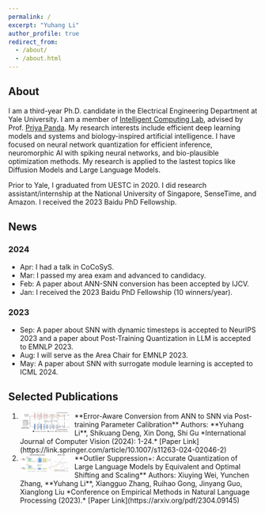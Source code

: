 ```yaml
---
permalink: /
excerpt: "Yuhang Li"
author_profile: true
redirect_from: 
  - /about/
  - /about.html
---
```


## About

I am a third-year Ph.D. candidate in the Electrical Engineering Department at Yale University. I am a member of [Intelligent Computing Lab](https://intelligentcomputinglab.yale.edu), advised by Prof. [Priya Panda](https://scholar.google.com/citations?user=qA5WsYUAAAAJ). 
My research interests include efficient deep learning models and systems and biology-inspired artificial intelligence. 
I have focused on neural network quantization for efficient inference, neuromorphic AI with spiking neural networks, and bio-plausible optimization methods. My research is applied to the lastest topics like Diffusion Models and Large Language Models. 

Prior to Yale, I graduated from UESTC in 2020. I did research assistant/internship at the National University of Singapore, SenseTime, and Amazon. I received the 2023 Baidu PhD Fellowship. 


## News

### 2024

- Apr:  I had a talk in CoCoSyS.
- Mar:  I passed my area exam and advanced to candidacy. 
- Feb:  A paper about ANN-SNN conversion has been accepted by IJCV. 
- Jan:  I received the 2023 Baidu PhD Fellowship (10 winners/year). 

### 2023

- Sep:  A paper about SNN with dynamic timesteps is accepted to NeurIPS 2023 and a paper about Post-Training Quantization in LLM is accepted to EMNLP 2023. 
- Aug:  I will serve as the Area Chair for EMNLP 2023. 
- May:  A paper about SNN with surrogate module learning is accepted to ICML 2024. 

## Selected Publications

1. <img src="../images/ijcv24.pdf" alt="Thumbnail" width="100" align="left" style="margin-right: 10px;">
   **Error-Aware Conversion from ANN to SNN via Post-training Parameter Calibration**  
   Authors: **Yuhang Li**, Shikuang Deng, Xin Dong, Shi Gu 
   *International Journal of Computer Vision (2024): 1-24.*  
   [Paper Link](https://link.springer.com/article/10.1007/s11263-024-02046-2)  
   <br clear="left"/>

2. <img src="../images/emnlp23.pdf" alt="Thumbnail" width="100" align="left" style="margin-right: 10px;">
   **Outlier Suppression+: Accurate Quantization of Large Language Models by Equivalent and Optimal Shifting and Scaling**  
   Authors: Xiuying Wei, Yunchen Zhang, **Yuhang Li**, Xiangguo Zhang, Ruihao Gong, Jinyang Guo, Xianglong Liu
   *Conference on Empirical Methods in Natural Language Processing (2023).*  
   [Paper Link](https://arxiv.org/pdf/2304.09145)  
   <br clear="left"/>

